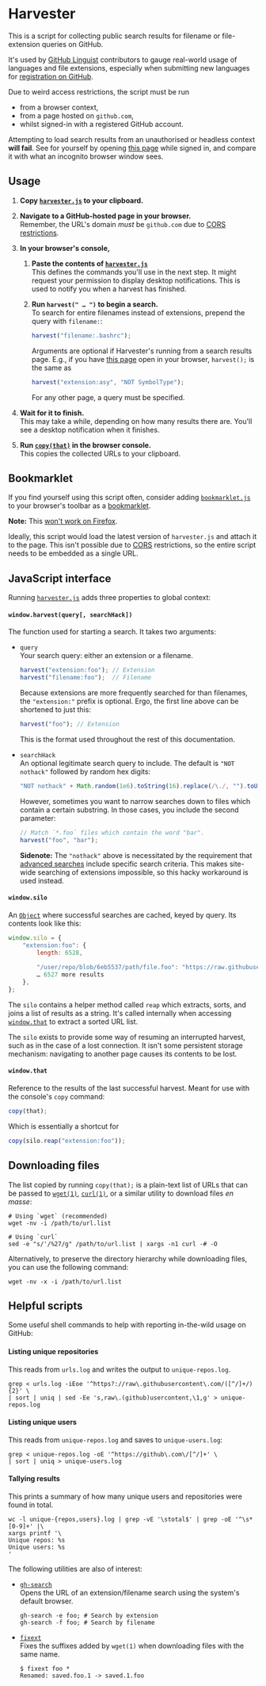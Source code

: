 Harvester
=========

This is a script for collecting public search results for filename or file-extension queries on GitHub.

It's used by [GitHub Linguist](https://github.com/github/linguist) contributors to gauge real-world usage of languages and file extensions, especially when submitting new languages for [registration on GitHub](https://github.com/github/linguist/blob/master/CONTRIBUTING.md).

Due to weird access restrictions, the script must be run

* from a browser context,
* from a page hosted on `github.com`,
* whilst signed-in with a registered GitHub account.

Attempting to load search results from an unauthorised or headless context **will fail**.
See for yourself by opening [this page](https://github.com/search?q=extension%3Ajs+NOT+nothack&type=Code) while signed in, and compare it with what an incognito browser window sees.


Usage
-----

1. **Copy [`harvester.js`][] to your clipboard.**

2. **Navigate to a GitHub-hosted page in your browser.**  
Remember, the URL's domain *must* be `github.com` due to [CORS restrictions][CORS].

3. **In your browser's console,**

	1.	**Paste the contents of [`harvester.js`][]**  
		This defines the commands you'll use in the next step.
		It might request your permission to display desktop notifications.
		This is used to notify you when a harvest has finished.
	
	2.	**Run `harvest(" … ")` to begin a search.**  
		To search for entire filenames instead of extensions, prepend the query with `filename:`:
		~~~js
		harvest("filename:.bashrc");
		~~~
		Arguments are optional if Harvester's running from a search results page.
		E.g., if you have [this page](https://github.com/search?q=extension%3Aasy+NOT+SymbolType&type=Code) open in your browser, `harvest();` is the same as  
		~~~js
		harvest("extension:asy", "NOT SymbolType");
		~~~
		For any other page, a query must be specified.

4. **Wait for it to finish.**  
This may take a while, depending on how many results there are.
You'll see a desktop notification when it finishes.

5. **Run [`copy(that)`][that] in the browser console.**  
This copies the collected URLs to your clipboard.


Bookmarklet
-----------

If you find yourself using this script often, consider adding [`bookmarklet.js`][] to your browser's toolbar as a [bookmarklet](https://en.wikipedia.org/wiki/Bookmarklet).

**Note:** This [won't work on Firefox](https://blog.github.com/2013-04-19-content-security-policy/#bookmarklets).

Ideally, this script would load the latest version of `harvester.js` and attach it to the page.
This isn't possible due to [CORS][] restrictions, so the entire script needs to be embedded as a single URL.


JavaScript interface
--------------------
Running [`harvester.js`][] adds three properties to global context:


#### `window.harvest(query[, searchHack])`
The function used for starting a search. It takes two arguments:

*	`query`  
	Your search query: either an extension or a filename.

	~~~js
	harvest("extension:foo"); // Extension
	harvest("filename:foo");  // Filename
	~~~

	Because extensions are more frequently searched for than filenames,
	the `"extension:"` prefix is optional. Ergo, the first line above
	can be shortened to just this:

	~~~js
	harvest("foo"); // Extension
	~~~
	
	This is the format used throughout the rest of this documentation.

*	`searchHack`  
	An optional legitimate search query to include.
	The default is `"NOT nothack"` followed by random hex digits:

	~~~js
	"NOT nothack" + Math.random(1e6).toString(16).replace(/\./, "").toUpperCase();
	~~~
	
	However, sometimes you want to narrow searches down to files which contain a
	certain substring. In those cases, you include the second parameter:
	
	~~~js
	// Match `*.foo` files which contain the word "bar".
	harvest("foo", "bar");
	~~~
	
	**Sidenote:** The `"nothack"` above is necessitated by the requirement that
	[advanced searches](https://github.com/search/advanced) include specific search
	criteria. This makes site-wide searching of extensions impossible, so this hacky
	workaround is used instead.



#### `window.silo`
An [`Object`][] where successful searches are cached, keyed by query. Its contents look like this:

~~~js
window.silo = {
	"extension:foo": {
		length: 6528,
		
		"/user/repo/blob/6eb5537/path/file.foo": "https://raw.githubusercontent.com/…",
		… 6527 more results
	},
};
~~~

The `silo` contains a helper method called `reap` which extracts, sorts, and joins a list of results as a string.
It's called internally when accessing [`window.that`][that] to extract a sorted URL list.

The `silo` exists to provide some way of resuming an interrupted harvest, such as in the case of a lost connection.
It isn't some persistent storage mechanism: navigating to another page causes its contents to be lost.


#### `window.that`
Reference to the results of the last successful harvest.
Meant for use with the console's `copy` command:

~~~js
copy(that);
~~~

Which is essentially a shortcut for

~~~js
copy(silo.reap("extension:foo"));
~~~



Downloading files
-----------------

The list copied by running `copy(that);` is a plain-text list of URLs that can be passed to
[`wget(1)`](https://linux.die.net/man/1/wget),
[`curl(1)`](https://linux.die.net/man/1/curl),
or a similar utility to download files *en masse*:

~~~shell
# Using `wget` (recommended)
wget -nv -i /path/to/url.list

# Using `curl`
sed -e "s/'/%27/g" /path/to/url.list | xargs -n1 curl -# -O
~~~

Alternatively, to preserve the directory hierarchy while downloading files, you can use the following command:
~~~shell
wget -nv -x -i /path/to/url.list
~~~

Helpful scripts
---------------

Some useful shell commands to help with reporting in-the-wild usage on GitHub:


#### Listing unique repositories
This reads from `urls.log` and writes the output to `unique-repos.log`.

~~~shell
grep < urls.log -iEoe '^https?://raw\.githubusercontent\.com/([^/]+/){2}' \
| sort | uniq | sed -Ee 's,raw\.(github)usercontent,\1,g' > unique-repos.log
~~~


#### Listing unique users
This reads from `unique-repos.log` and saves to `unique-users.log`:

~~~shell
grep < unique-repos.log -oE '^https://github\.com\/[^/]+' \
| sort | uniq > unique-users.log
~~~


#### Tallying results
This prints a summary of how many unique users and repositories were found in total.

~~~shell
wc -l unique-{repos,users}.log | grep -vE '\stotal$' | grep -oE '^\s*[0-9]+' |\
xargs printf '\
Unique repos: %s
Unique users: %s
'
~~~


The following utilities are also of interest:

*	[`gh-search`](https://github.com/Alhadis/.files/blob/master/bin/gh-search)  
	Opens the URL of an extension/filename search using the system's default browser.
	
	~~~shell
	gh-search -e foo; # Search by extension
	gh-search -f foo; # Search by filename
	~~~

*	[`fixext`](https://github.com/Alhadis/.files/blob/master/bin/fixext)  
	Fixes the suffixes added by `wget(1)` when downloading files with the same name.
	
	~~~console
	$ fixext foo *
	Renamed: saved.foo.1 -> saved.1.foo
	~~~


[`harvester.js`]: https://raw.githubusercontent.com/Alhadis/Harvester/master/harvester.js
[`bookmarklet.js`]: https://raw.githubusercontent.com/Alhadis/Harvester/master/bookmarklet.js
[CORS]: https://en.wikipedia.org/wiki/Cross-origin_resource_sharing
[that]: #windowthat
[`Object`]: https://developer.mozilla.org/en-US/docs/Web/JavaScript/Reference/Global_Objects/Object
